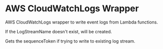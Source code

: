 # AWS CloudWatchLogs Wrapper
AWS CloudWatchLogs wrapper to write event logs from Lambda functions.

If the LogStreamName doesn't exist, will be created.

Gets the sequenceToken if trying to write to existing log stream.

